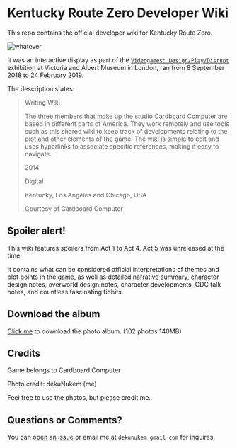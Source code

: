 # Kentucky Route Zero Developer Wiki

This repo contains the official developer wiki for Kentucky Route Zero.

![whatever](title/title.jpg)

It was an interactive display as part of the [`Videogames: Design/Play/Disrupt`](https://www.vam.ac.uk/exhibitions/videogames) exhibition at Victoria and Albert Museum in London, ran from 8 September 2018 to 24 February 2019.

The description states:

> Writing Wiki 
> 
> The three members that make up the studio Cardboard Computer are based in different parts of America. They work remotely and use tools such as this shared wiki to keep track of developments relating to the plot and other elements of the game. The wiki is simple to edit and uses hyperlinks to associate specific references, making it easy to navigate. 
> 
> 2014
> 
> Digital
> 
> Kentucky, Los Angeles and Chicago, USA
> 
> Courtesy of Cardboard Computer

## Spoiler alert!

This wiki features spoilers from Act 1 to Act 4. Act 5 was unreleased at the time.

It contains what can be considered official interpretations of themes and plot points in the game, as well as detailed narrative summary, character design notes, overworld design notes, character developments, GDC talk notes, and countless fascinating tidbits.

## Download the album

[Click me](./photos) to download the photo album. (102 photos 140MB)

## Credits

Game belongs to Cardboard Computer

Photo credit: dekuNukem (me)

Feel free to use the photos, but please credit me.

## Questions or Comments?

You can [open an issue](https://github.com/dekuNukem/Kentucky_Route_Zero_Official_Dev_Wiki/issues) or email me at `dekunukem gmail com` for inquires.
